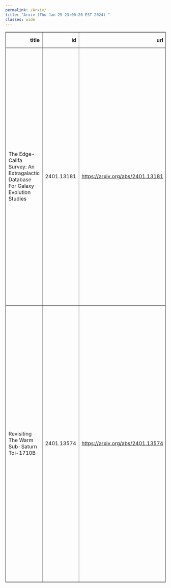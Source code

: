 ```yaml
---
permalink: /Arxiv/
title: "Arxiv (Thu Jan 25 23:00:20 EST 2024) "
classes: wide
---
```

<table border="1" class="dataframe">
  <thead>
    <tr style="text-align: right;">
      <th>title</th>
      <th>id</th>
      <th>url</th>
      <th>authors</th>
      <th>Local Authors</th>
    </tr>
  </thead>
  <tbody>
    <tr>
      <td>The Edge-Califa Survey: An Extragalactic Database For Galaxy Evolution   Studies</td>
      <td>2401.13181</td>
      <td><a href="https://arxiv.org/abs/2401.13181" target="_blank">https://arxiv.org/abs/2401.13181</a></td>
      <td>Tony Wong, Yixian Cao, Yufeng Luo, Alberto D. Bolatto, Sebastián F. Sánchez, Jorge K. Barrera-Ballesteros, Leo Blitz, Dario Colombo, Helmut Dannerbauer, Alex Green, Veselina Kalinova, Ferzem Khan, Andrew Kim, Eduardo A. D. Lacerda, Adam K. Leroy, Rebecca C. Levy, Xincheng Lin, Yuanze Luo, Erik W. Rosolowsky, Mónica Rubio, Peter Teuben, Dyas Utomo, Vicente Villanueva, Stuart N. Vogel, Xinyu Wang</td>
      <td>Adam Leroy</td>
    </tr>
    <tr>
      <td>Revisiting The Warm Sub-Saturn Toi-1710B</td>
      <td>2401.13574</td>
      <td><a href="https://arxiv.org/abs/2401.13574" target="_blank">https://arxiv.org/abs/2401.13574</a></td>
      <td>J. Orell-Miquel, I. Carleo, F. Murgas, G. Nowak, E. Palle, R. Luque, T. Masseron, J. Sanz-Forcada, D. Dragomir, P. A. Dalba, R. Tronsgaard, J. Wittrock, K. Kim, C. Stibbards, K. I. Collins, P. Plavchan, S. B. Howell, E. Furlan, L. A. Buchhave, C. L. Gnilka, A. F. Gupta, Th. Henning, K. V. Lester, J. E. Rodriguez, N. J. Scott, H. P. Osborn, S. Villanueva, S. Seager, J. N. Winn, J. M. Jenkins, R. Vanderspek, D. W. Latham, P. Rowden, D. Watanabe, G. Torres, C. J. Burke, T. Daylan, T. Barclay, J. D. Twicken, G. R. Ricker</td>
      <td>Anjali Gupta, Jennifer Rodriguez</td>
    </tr>
  </tbody>
</table>